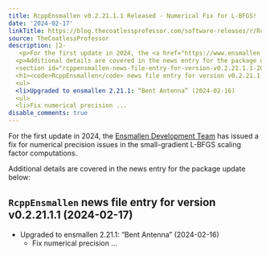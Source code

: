 ```yaml
---
title: RcppEnsmallen v0.2.21.1.1 Released - Numerical Fix for L-BFGS!
date: '2024-02-17'
linkTitle: https://blog.thecoatlessprofessor.com/software-releases/r/RcppEnsmallen/rcppensmallen-v0.2.21.0.1-released-callback-tweaks/
source: TheCoatlessProfessor
description: |2-
   <p>For the first update in 2024, the <a href="https://www.ensmallen.org/developers.html">Ensmallen Development Team</a> has issued a fix for numerical precision issues in the small-gradient L-BFGS scaling factor computations.</p>
  <p>Additional details are covered in the news entry for the package update below:</p>
  <section id="rcppensmallen-news-file-entry-for-version-v0.2.21.1.1-2024-02-17" class="level1">
  <h1><code>RcppEnsmallen</code> news file entry for version v0.2.21.1.1 (2024-02-17)</h1>
  <ul>
  <li>Upgraded to ensmallen 2.21.1: “Bent Antenna” (2024-02-16)
  <ul>
  <li>Fix numerical precision ...
disable_comments: true
---
```

 <p>For the first update in 2024, the <a href="https://www.ensmallen.org/developers.html">Ensmallen Development Team</a> has issued a fix for numerical precision issues in the small-gradient L-BFGS scaling factor computations.</p>
<p>Additional details are covered in the news entry for the package update below:</p>
<section id="rcppensmallen-news-file-entry-for-version-v0.2.21.1.1-2024-02-17" class="level1">
<h1><code>RcppEnsmallen</code> news file entry for version v0.2.21.1.1 (2024-02-17)</h1>
<ul>
<li>Upgraded to ensmallen 2.21.1: “Bent Antenna” (2024-02-16)
<ul>
<li>Fix numerical precision ...
